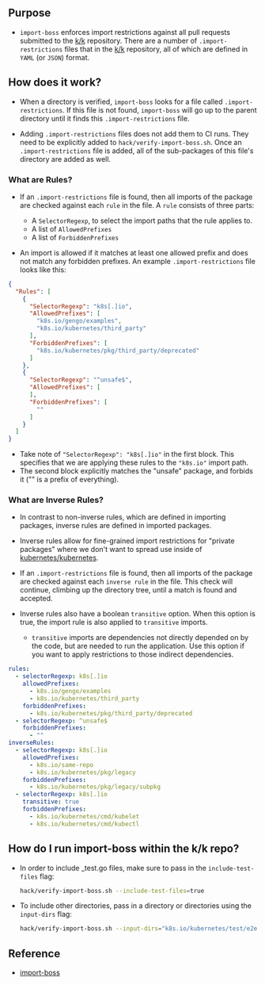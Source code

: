 ## Purpose

- `import-boss` enforces import restrictions against all pull requests submitted to the [k/k](https://github.com/kubernetes/kubernetes) repository. There are a number of `.import-restrictions` files that in the [k/k](https://github.com/kubernetes/kubernetes) repository, all of which are defined in `YAML` (or `JSON`) format.

## How does it work?

- When a directory is verified, `import-boss` looks for a file called `.import-restrictions`. If this file is not found, `import-boss` will go up to the parent directory until it finds this `.import-restrictions` file.

- Adding `.import-restrictions` files does not add them to CI runs. They need to be explicitly added to `hack/verify-import-boss.sh`. Once an `.import-restrictions` file is added, all of the sub-packages of this file's directory are added as well.

### What are Rules?

- If an `.import-restrictions` file is found, then all imports of the package are checked against each `rule` in the file. A `rule` consists of three parts:
  - A `SelectorRegexp`, to select the import paths that the rule applies to.
  - A list of `AllowedPrefixes`
  - A list of `ForbiddenPrefixes`

- An import is allowed if it matches at least one allowed prefix and does not match any forbidden prefixes. An example `.import-restrictions` file looks like this:

```json
{
  "Rules": [
    {
      "SelectorRegexp": "k8s[.]io",
      "AllowedPrefixes": [
        "k8s.io/gengo/examples",
        "k8s.io/kubernetes/third_party"
      ],
      "ForbiddenPrefixes": [
        "k8s.io/kubernetes/pkg/third_party/deprecated"
      ]
    },
    {
      "SelectorRegexp": "^unsafe$",
      "AllowedPrefixes": [
      ],
      "ForbiddenPrefixes": [
        ""
      ]
    }
  ]
}
```
- Take note of `"SelectorRegexp": "k8s[.]io"` in the first block. This specifies that we are applying these rules to the `"k8s.io"` import path.
- The second block explicitly matches the "unsafe" package, and forbids it ("" is a prefix of everything).

### What are Inverse Rules?

- In contrast to non-inverse rules, which are defined in importing packages, inverse rules are defined in imported packages.

- Inverse rules allow for fine-grained import restrictions for "private packages" where we don't want to spread use inside of [kubernetes/kubernetes](https://github.com/kubernetes/kubernetes).

- If an `.import-restrictions` file is found, then all imports of the package are checked against each `inverse rule` in the file. This check will continue, climbing up the directory tree, until a match is found and accepted.

- Inverse rules also have a boolean `transitive` option. When this option is true, the import rule is also applied to `transitive` imports.
  - `transitive` imports are dependencies not directly depended on by the code, but are needed to run the application. Use this option if you want to apply restrictions to those indirect dependencies.

```yaml
rules:
  - selectorRegexp: k8s[.]io
    allowedPrefixes:
      - k8s.io/gengo/examples
      - k8s.io/kubernetes/third_party
    forbiddenPrefixes:
      - k8s.io/kubernetes/pkg/third_party/deprecated
  - selectorRegexp: ^unsafe$
    forbiddenPrefixes:
      - ""
inverseRules:
  - selectorRegexp: k8s[.]io
    allowedPrefixes:
      - k8s.io/same-repo
      - k8s.io/kubernetes/pkg/legacy
    forbiddenPrefixes:
      - k8s.io/kubernetes/pkg/legacy/subpkg
  - selectorRegexp: k8s[.]io
    transitive: true
    forbiddenPrefixes:
      - k8s.io/kubernetes/cmd/kubelet
      - k8s.io/kubernetes/cmd/kubectl
```

## How do I run import-boss within the k/k repo?

- In order to include _test.go files, make sure to pass in the `include-test-files` flag:
  ```sh
  hack/verify-import-boss.sh --include-test-files=true
  ```

- To include other directories, pass in a directory or directories using the `input-dirs` flag:
  ```sh
  hack/verify-import-boss.sh --input-dirs="k8s.io/kubernetes/test/e2e/framework/..."
  ```

## Reference

- [import-boss](https://github.com/kubernetes/gengo/tree/master/examples/import-boss)